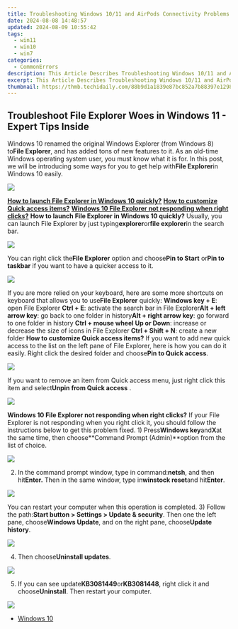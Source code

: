 ```yaml
---
title: Troubleshooting Windows 10/11 and AirPods Connectivity Problems - Expert Advice
date: 2024-08-08 14:48:57
updated: 2024-08-09 10:55:42
tags:
  - win11
  - win10
  - win7
categories:
  - CommonErrors
description: This Article Describes Troubleshooting Windows 10/11 and AirPods Connectivity Problems - Expert Advice
excerpt: This Article Describes Troubleshooting Windows 10/11 and AirPods Connectivity Problems - Expert Advice
thumbnail: https://thmb.techidaily.com/88b9d1a1839e87bc852a7b88397e12987972348fa38a161adde19f109b06aa2c.jpg
---
```


## Troubleshoot File Explorer Woes in Windows 11 - Expert Tips Inside

Windows 10 renamed the original Windows Explorer (from Windows 8) to**File Explorer**, and has added tons of new features to it. As an old-time Windows operating system user, you must know what it is for. In this post, we will be introducing some ways for you to get help with**File Explorer**in Windows 10 easily.

![](https://images.drivereasy.com/wp-content/uploads/2016/12/file-explorer-in-window-s10.jpg)

[**How to launch File Explorer in Windows 10 quickly?**](https://tools.techidaily.com/drivereasy/download/) [**How to customize Quick access items?**](https://tools.techidaily.com/drivereasy/download/) [**Windows 10 File Explorer not responding when right clicks?**](https://tools.techidaily.com/drivereasy/download/)   **How to launch File Explorer in Windows 10 quickly?** Usually, you can launch File Explorer by just typing**explorer**or**file explorer**in the search bar.

![](https://images.drivereasy.com/wp-content/uploads/2016/12/img_584913472d50a-600x522.jpg)

 You can right click the**File Explorer** option and choose**Pin to Start** or**Pin to taskbar** if you want to have a quicker access to it.

![](https://images.drivereasy.com/wp-content/uploads/2016/12/img_584913edbf2bf.jpg)

 If you are more relied on your keyboard, here are some more shortcuts on keyboard that allows you to use**File Explorer** quickly: **Windows key + E**: open File Explorer **Ctrl + E**: activate the search bar in File Explorer**Alt + left arrow key**: go back to one folder in history**Alt + right arrow key**: go forward to one folder in history **Ctrl + mouse wheel Up or Down**: increase or decrease the size of icons in File Explorer **Ctrl + Shift + N**: create a new folder   **How to customize Quick access items?** If you want to add new quick access to the list on the left pane of File Explorer, here is how you can do it easily. Right click the desired folder and choose**Pin to Quick access**.

![](https://images.drivereasy.com/wp-content/uploads/2016/12/pin-to-quick-access.jpg)

 If you want to remove an item from Quick access menu, just right click this item and select**Unpin from Quick access** .

![](https://images.drivereasy.com/wp-content/uploads/2016/12/unpin-from-quick-access.jpg)

 **Windows 10 File Explorer not responding when right clicks?** If your File Explorer is not responding when you right click it, you should follow the instructions below to get this problem fixed. 1) Press**Windows key**and**X**at the same time, then choose**Command Prompt (Admin)**option from the list of choice.

![](https://images.drivereasy.com/wp-content/uploads/2016/12/img_58491b710eb2d.png)

2) In the command prompt window, type in command:**netsh**, and then hit**Enter.** Then in the same window, type in**winstock reset**and hit**Enter**.

![](https://images.drivereasy.com/wp-content/uploads/2016/12/img_58491c14e6750.jpg)

You can restart your computer when this operation is completed. 3) Follow the path:**Start button > Settings > Update & security**. Then one the left pane, choose**Windows Update**, and on the right pane, choose**Update history**.

![](https://images.drivereasy.com/wp-content/uploads/2016/12/img_58491d95611c0-600x476.jpg)

4) Then choose**Uninstall updates**.

![](https://images.drivereasy.com/wp-content/uploads/2016/12/img_58491d7901b10-600x462.jpg)

5) If you can see update**KB3081449**or**KB3081448**, right click it and choose**Uninstall**. Then restart your computer.

![](https://images.drivereasy.com/wp-content/uploads/2016/12/img_58491df2251f5-600x330.jpg)

* [Windows 10](https://tools.techidaily.com/drivereasy/download/)

<ins class="adsbygoogle"
     style="display:block"
     data-ad-format="autorelaxed"
     data-ad-client="ca-pub-7571918770474297"
     data-ad-slot="1223367746"></ins>



<ins class="adsbygoogle"
     style="display:block"
     data-ad-client="ca-pub-7571918770474297"
     data-ad-slot="8358498916"
     data-ad-format="auto"
     data-full-width-responsive="true"></ins>

